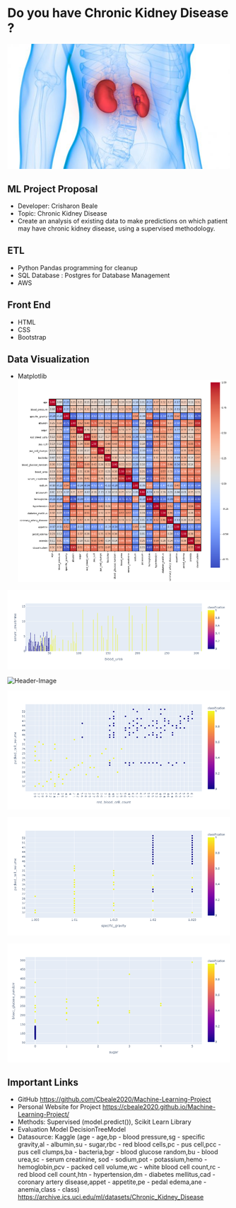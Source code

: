 # Do you have Chronic Kidney Disease ?
![Header-Image](Images/kidney-anatomy.jpg)

## ML Project Proposal
* Developer: Crisharon Beale
* Topic: Chronic Kidney Disease
* Create an analysis of existing data to make predictions on which patient may have chronic kidney disease, using a supervised methodology.

## ETL
* Python Pandas programming for cleanup
* SQL Database : Postgres for Database Management
* AWS

## Front End
* HTML
* CSS
* Bootstrap

## Data Visualization
* Matplotlib
![Header-Image](Images/correlation_of_features.png)

![Header-Image](Images/blood_urea%20vs%20serum_creatinine.png)

![Header-Image](hemoglobin%20vs%20classification.png)

![Header-Image](Images/red_blood_cell_count%20vs%20packed_cell_volume.png)

![Header-Image](Images/specific_gravity%20vs%20packed_cell_volume.png)

![Header-Image](Images/sugar%20vs%20blood_glucose_random.png)

## Important Links
* GitHub https://github.com/Cbeale2020/Machine-Learning-Project 
* Personal Website for Project https://cbeale2020.github.io/Machine-Learning-Project/
* Methods: Supervised (model.predict()), Scikit Learn Library
* Evaluation Model DecisionTreeModel 
* Datasource: Kaggle (age - age,bp - blood pressure,sg - specific gravity,al - albumin,su - sugar,rbc - red blood cells,pc - pus cell,pcc - pus cell clumps,ba - bacteria,bgr - blood glucose random,bu - blood urea,sc - serum creatinine, sod - sodium,pot - potassium,hemo - hemoglobin,pcv - packed cell volume,wc - white blood cell count,rc - red blood cell count,htn - hypertension,dm - diabetes mellitus,cad - coronary artery disease,appet - appetite,pe - pedal edema,ane - anemia,class - class)
https://archive.ics.uci.edu/ml/datasets/Chronic_Kidney_Disease 
